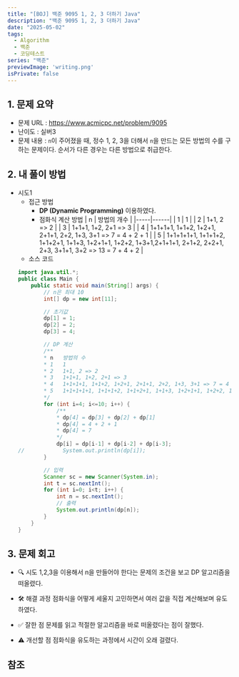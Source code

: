 ```yaml
---
title: "[BOJ] 백준 9095 1, 2, 3 더하기 Java"
description: "백준 9095 1, 2, 3 더하기 Java"
date: "2025-05-02"
tags:
  - Algorithm
  - 백준
  - 코딩테스트
series: "백준"
previewImage: 'writing.png'
isPrivate: false
---
```


## 1. 문제 요약
+ 문제 URL : https://www.acmicpc.net/problem/9095
+ 난이도 : 실버3
+ 문제 내용 :  `n`이 주어졌을 때, 정수 1, 2, 3을 더해서 `n`을 만드는 모든 방법의 수를 구하는 문제이다. 순서가 다른 경우는 다른 방법으로 취급한다.

## 2. 내 풀이 방법

+ 시도1
    + 접근 방법
        + **DP (Dynamic Programming)** 이용하였다.
        + 점화식 계산 방법
        | n   | 방법의 개수 |
        |-----|------|
        | 1   | 1   |
        | 2   | 1+1, 2 => 2   |
        | 3   | 1+1+1, 1+2, 2+1 => 3   |
        | 4   | 1+1+1+1, 1+1+2, 1+2+1, 2+1+1, 2+2, 1+3, 3+1 => 7 = 4 + 2 + 1   |
        | 5   | 1+1+1+1+1, 1+1+1+2, 1+1+2+1, 1+1+3, 1+2+1+1, 1+2+2, 1+3+1,2+1+1+1, 2+1+2, 2+2+1, 2+3, 3+1+1, 3+2 => 13 = 7 + 4 + 2   |
    + 소스 코드
    ```java
    import java.util.*;
    public class Main {
        public static void main(String[] args) {
            // n은 최대 10
            int[] dp = new int[11];

            // 초기값
            dp[1] = 1;
            dp[2] = 2;
            dp[3] = 4;

            // DP 계산
            /**
            * n   방법의 수
            * 1   1
            * 2   1+1, 2 => 2
            * 3   1+1+1, 1+2, 2+1 => 3
            * 4   1+1+1+1, 1+1+2, 1+2+1, 2+1+1, 2+2, 1+3, 3+1 => 7 = 4 + 2 + 1
            * 5   1+1+1+1+1, 1+1+1+2, 1+1+2+1, 1+1+3, 1+2+1+1, 1+2+2, 1+3+1,2+1+1+1, 2+1+2, 2+2+1, 2+3, 3+1+1, 3+2 => 13 = 7 + 4 + 2
            */
            for (int i=4; i<=10; i++) {
                /**
                * dp[4] = dp[3] + dp[2] + dp[1]
                * dp[4] = 4 + 2 + 1
                * dp[4] = 7
                */
                dp[i] = dp[i-1] + dp[i-2] + dp[i-3];
    //            System.out.println(dp[i]);
            }

            // 입력
            Scanner sc = new Scanner(System.in);
            int t = sc.nextInt();
            for (int i=0; i<t; i++) {
                int n = sc.nextInt();
                // 출력
                System.out.println(dp[n]);
            }
        }
    }
    ```

## 3. 문제 회고
+ 🔍 시도
1,2,3을 이용해서 n을 만들어야 한다는 문제의 조건을 보고 DP 알고리즘을 떠올렸다.

+ 🛠 해결 과정
점화식을 어떻게 세울지 고민하면서 여러 값을 직접 계산해보며 유도하였다.

+ ✅ 잘한 점
문제를 읽고 적절한 알고리즘을 바로 떠올렸다는 점이 잘했다.

+ ⚠ 개선할 점
점화식을 유도하는 과정에서 시간이 오래 걸렸다.

## 참조